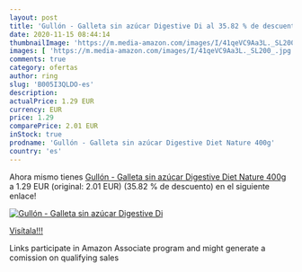 ```yaml
---
layout: post
title: 'Gullón - Galleta sin azúcar Digestive Di al 35.82 % de descuento'
date: 2020-11-15 08:44:14
thumbnailImage: 'https://m.media-amazon.com/images/I/41qeVC9Aa3L._SL200_.jpg'
images: [ 'https://m.media-amazon.com/images/I/41qeVC9Aa3L._SL200_.jpg' ]
comments: true
category: ofertas
author: ring
slug: 'B005I3QLDO-es'
description:
actualPrice: 1.29 EUR
currency: EUR
price: 1.29
comparePrice: 2.01 EUR
inStock: true
prodname: 'Gullón - Galleta sin azúcar Digestive Diet Nature 400g'
country: 'es'
---
```


Ahora mismo tienes [Gullón - Galleta sin azúcar Digestive Diet Nature 400g](https://www.amazon.es/dp/B005I3QLDO/?tag=tolees-21) a 1.29 EUR (original: 2.01 EUR) (35.82 %  de descuento) en el siguiente enlace!

[![Gullón - Galleta sin azúcar Digestive Di](https://m.media-amazon.com/images/I/41qeVC9Aa3L._SL200_.jpg)](https://www.amazon.es/dp/B005I3QLDO/?tag=tolees-21)

[Visítala!!!](https://www.amazon.es/dp/B005I3QLDO/?tag=tolees-21)

Links participate in Amazon Associate program and might generate a comission on qualifying sales
